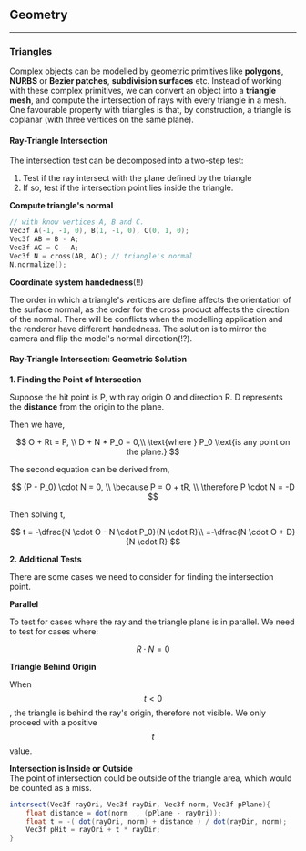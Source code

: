 ## Geometry

---

### Triangles

Complex objects can be modelled by geometric primitives like **polygons**, **NURBS** or **Bezier patches**, **subdivision surfaces** etc. Instead of working with these complex primitives, we can convert an object into a **triangle mesh**, and compute the intersection of rays with every triangle in a mesh. One favourable property with triangles is that, by construction, a triangle is coplanar \(with three vertices on the same plane\).

#### Ray-Triangle Intersection

The intersection test can be decomposed into a two-step test:   
1. Test if the ray intersect with the plane defined by the triangle  
2. If so, test if the intersection point lies inside the triangle.

**Compute triangle's normal**

```cpp
// with know vertices A, B and C.
Vec3f A(-1, -1, 0), B(1, -1, 0), C(0, 1, 0);
Vec3f AB = B - A;
Vec3f AC = C - A;
Vec3f N = cross(AB, AC); // triangle's normal
N.normalize();
```

**Coordinate system handedness**\(!!\)

The order in which a triangle's vertices are define affects the orientation of the surface normal, as the order for the cross product affects the direction of the normal. There will be conflicts when the modelling application and the renderer have different handedness. The solution is to mirror the camera and flip the model's normal direction\(!?\).

#### Ray-Triangle Intersection: Geometric Solution

**1. Finding the Point of Intersection**

Suppose the hit point is P, with ray origin O and direction R. D represents the **distance** from the origin to the plane.

Then we have,


$$
O + Rt = P, \\
D + N * P_0 = 0,\\
\text{where } P_0 \text{is any point on the plane.}
$$


The second equation can be derived from,


$$
(P - P_0) \cdot N = 0,    \\
\because P = O + tR,      \\
\therefore P \cdot N = -D
$$


Then solving t,


$$
t = -\dfrac{N \cdot O - N \cdot P_0}{N \cdot R}\\
=-\dfrac{N \cdot O + D}{N \cdot R}
$$


**2. Additional Tests**

There are some cases we need to consider for finding the intersection point.

**Parallel**

To test for cases where the ray and the triangle plane is in parallel. We need to test for cases where:


$$
    R \cdot N = 0
$$


**Triangle Behind Origin**

When $$t < 0$$, the triangle is behind the ray's origin, therefore not visible. We only proceed with a positive $$t$$ value.

**Intersection is Inside or Outside**  
The point of intersection could be outside of the triangle area, which would be counted as a miss. 

```csharp
intersect(Vec3f rayOri, Vec3f rayDir, Vec3f norm, Vec3f pPlane){
    float distance = dot(norm  , (pPlane - rayOri)); 
    float t = -( dot(rayOri, norm) + distance ) / dot(rayDir, norm);
    Vec3f pHit = rayOri + t * rayDir;
}
```



